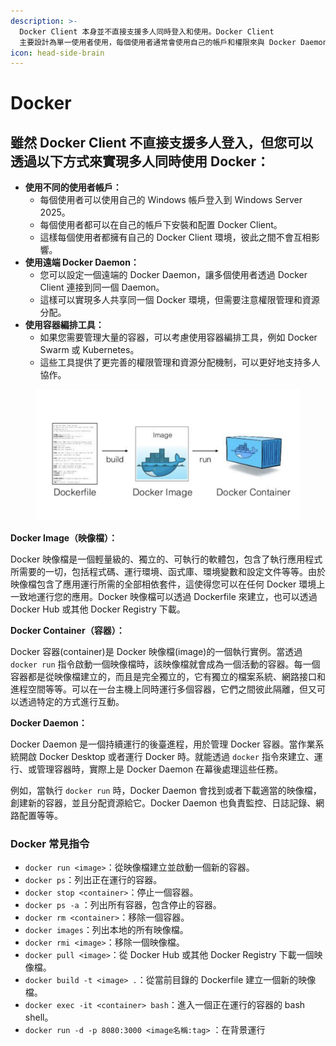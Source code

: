 ```yaml
---
description: >-
  Docker Client 本身並不直接支援多人同時登入和使用。Docker Client
  主要設計為單一使用者使用，每個使用者通常會使用自己的帳戶和權限來與 Docker Daemon 互動。
icon: head-side-brain
---
```


# Docker

## 雖然 Docker Client 不直接支援多人登入，但您可以透過以下方式來實現多人同時使用 Docker：

* **使用不同的使用者帳戶：**
  * 每個使用者可以使用自己的 Windows 帳戶登入到 Windows Server 2025。
  * 每個使用者都可以在自己的帳戶下安裝和配置 Docker Client。
  * 這樣每個使用者都擁有自己的 Docker Client 環境，彼此之間不會互相影響。
* **使用遠端 Docker Daemon：**
  * 您可以設定一個遠端的 Docker Daemon，讓多個使用者透過 Docker Client 連接到同一個 Daemon。
  * 這樣可以實現多人共享同一個 Docker 環境，但需要注意權限管理和資源分配。
* **使用容器編排工具：**
  * 如果您需要管理大量的容器，可以考慮使用容器編排工具，例如 Docker Swarm 或 Kubernetes。
  * 這些工具提供了更完善的權限管理和資源分配機制，可以更好地支持多人協作。

<figure><img src="../.gitbook/assets/image (11).png" alt=""><figcaption></figcaption></figure>

**Docker Image（映像檔）：**

Docker 映像檔是一個輕量級的、獨立的、可執行的軟體包，包含了執行應用程式所需要的一切，包括程式碼、運行環境、函式庫、環境變數和設定文件等等。由於映像檔包含了應用運行所需的全部相依套件，這使得您可以在任何 Docker 環境上一致地運行您的應用。Docker 映像檔可以透過 Dockerfile 來建立，也可以透過 Docker Hub 或其他 Docker Registry 下載。

**Docker Container（容器）：**

Docker 容器(container)是 Docker 映像檔(image)的一個執行實例。當透過 `docker run` 指令啟動一個映像檔時，該映像檔就會成為一個活動的容器。每一個容器都是從映像檔建立的，而且是完全獨立的，它有獨立的檔案系統、網路接口和進程空間等等。可以在一台主機上同時運行多個容器，它們之間彼此隔離，但又可以透過特定的方式進行互動。

**Docker Daemon：**

Docker Daemon 是一個持續運行的後臺進程，用於管理 Docker 容器。當作業系統開啟 Docker Desktop 或者運行 Docker 時。就能透過 `docker` 指令來建立、運行、或管理容器時，實際上是 Docker Daemon 在幕後處理這些任務。

例如，當執行 `docker run` 時，Docker Daemon 會找到或者下載適當的映像檔，創建新的容器，並且分配資源給它。Docker Daemon 也負責監控、日誌記錄、網路配置等等。

### Docker 常見指令

* `docker run <image>`：從映像檔建立並啟動一個新的容器。
* `docker ps`：列出正在運行的容器。
* `docker stop <container>`：停止一個容器。
* `docker ps -a` ：列出所有容器，包含停止的容器。
* `docker rm <container>`：移除一個容器。
* `docker images`：列出本地的所有映像檔。
* `docker rmi <image>`：移除一個映像檔。
* `docker pull <image>`：從 Docker Hub 或其他 Docker Registry 下載一個映像檔。
* `docker build -t <image> .`：從當前目錄的 Dockerfile 建立一個新的映像檔。
* `docker exec -it <container> bash`：進入一個正在運行的容器的 bash shell。
* `docker run -d -p 8080:3000 <image名稱:tag>` ：在背景運行
